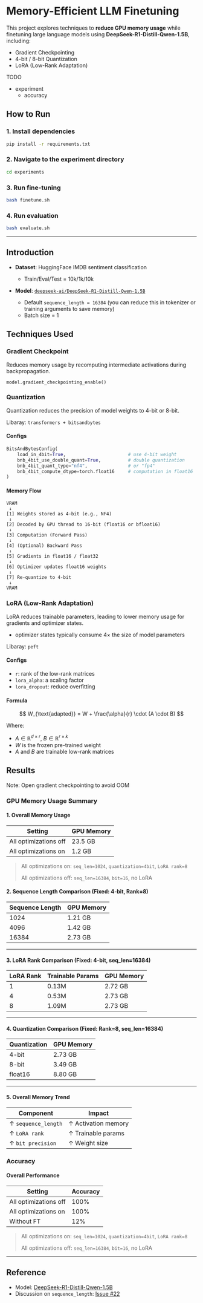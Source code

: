 # Memory-Efficient LLM Finetuning

This project explores techniques to **reduce GPU memory usage** while finetuning large language models using **DeepSeek-R1-Distill-Qwen-1.5B**, including:

* Gradient Checkpointing
* 4-bit / 8-bit Quantization
* LoRA (Low-Rank Adaptation)


TODO
* experiment
    * accuracy

## How to Run

### 1. Install dependencies

```bash
pip install -r requirements.txt
```

### 2. Navigate to the experiment directory

```bash
cd experiments
```

### 3. Run fine-tuning

```bash
bash finetune.sh
```

### 4. Run evaluation

```bash
bash evaluate.sh
```

---

## Introduction

* **Dataset**: HuggingFace IMDB sentiment classification
  * Train/Eval/Test = 10k/1k/10k
* **Model**: [`deepseek-ai/DeepSeek-R1-Distill-Qwen-1.5B`](https://huggingface.co/deepseek-ai/DeepSeek-R1-Distill-Qwen-1.5B)

  * Default `sequence_length = 16384` (you can reduce this in tokenizer or training arguments to save memory)
  * Batch size = 1

## Techniques Used

### Gradient Checkpoint
Reduces memory usage by recomputing intermediate activations during backpropagation.

`model.gradient_checkpointing_enable()`

### Quantization 
Quantization reduces the precision of model weights to 4-bit or 8-bit.

Libaray: `transformers + bitsandbytes`

#### Configs

```python
BitsAndBytesConfig(
    load_in_4bit=True,                       # use 4-bit weight
    bnb_4bit_use_double_quant=True,          # double quantization
    bnb_4bit_quant_type="nf4",               # or "fp4"
    bnb_4bit_compute_dtype=torch.float16     # computation in float16
)
```

#### Memory Flow
```
VRAM
 ↓
[1] Weights stored as 4-bit (e.g., NF4)
 ↓
[2] Decoded by GPU thread to 16-bit (float16 or bfloat16)
 ↓
[3] Computation (Forward Pass)
 ↓
[4] (Optional) Backward Pass
 ↓
[5] Gradients in float16 / float32
 ↓
[6] Optimizer updates float16 weights
 ↓
[7] Re-quantize to 4-bit
 ↓
VRAM
```

###  LoRA (Low-Rank Adaptation)
LoRA reduces trainable parameters, leading to lower memory usage for gradients and optimizer states.
* optimizer states typically consume 4× the size of model parameters 

Libaray: `peft`

#### Configs
* `r`: rank of the low-rank matrices
* `lora_alpha`: a scaling factor
* `lora_dropout`: reduce overfitting

#### Formula

$$
W_{\text{adapted}} = W + \frac{\alpha}{r} \cdot (A \cdot B)
$$

Where:

* $A \in \mathbb{R}^{d \times r}$, $B \in \mathbb{R}^{r \times k}$
* $W$ is the frozen pre-trained weight
* $A$ and $B$ are trainable low-rank matrices

## Results

Note: Open gradient checkpointing to avoid OOM

### GPU Memory Usage Summary

#### 1. Overall Memory Usage

| Setting               | GPU Memory |
| --------------------- | -------- |
| All optimizations off | 23.5 GB  |
| All optimizations on  | 1.2 GB   |

> All optimizations on: `seq_len=1024`, `quantization=4bit`, `LoRA rank=8`
>
> All optimizations off: `seq_len=16384`, `bit=16`, no LoRA

#### 2. Sequence Length Comparison (Fixed: 4-bit, Rank=8)

| Sequence Length | GPU Memory |
| --------------- | ---------- |
| 1024            | 1.21 GB     |
| 4096            | 1.42 GB     |
| 16384           | 2.73 GB    |

---

#### 3. LoRA Rank Comparison (Fixed: 4-bit, seq\_len=16384)

| LoRA Rank | Trainable Params | GPU Memory |
| --------- | ---------------- | ---------- |
| 1         | 0.13M            | 2.72 GB    |
| 4         | 0.53M            | 2.73 GB    |
| 8         | 1.09M            | 2.73 GB    |

---

#### 4. Quantization Comparison (Fixed: Rank=8, seq\_len=16384)

| Quantization | GPU Memory |
| ------------ | ---------- |
| 4-bit        | 2.73 GB    |
| 8-bit        | 3.49 GB    |
| float16      | 8.80 GB     |

---

#### 5. Overall Memory Trend

| Component           | Impact              |
| ------------------- | ------------------- |
| ↑ `sequence_length` | ↑ Activation memory |
| ↑ `LoRA rank`       | ↑ Trainable params  |
| ↑ `bit precision`   | ↑ Weight size       |

### Accuracy

#### Overall Performance

| Setting               | Accuracy |
| --------------------- | -------- |
| All optimizations off | 100% |
| All optimizations on  | 100% |
| Without FT  | 12%   |

> All optimizations on: `seq_len=1024`, `quantization=4bit`, `LoRA rank=8`
>
> All optimizations off: `seq_len=16384`, `bit=16`, no LoRA

---

## Reference

* Model: [DeepSeek-R1-Distill-Qwen-1.5B](https://huggingface.co/deepseek-ai/DeepSeek-R1-Distill-Qwen-1.5B)
* Discussion on `sequence_length`: [Issue #22](https://huggingface.co/deepseek-ai/DeepSeek-R1-Distill-Qwen-1.5B/discussions/22)
